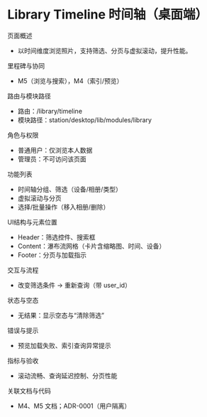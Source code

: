 # Library Timeline 时间轴（桌面端）

页面概述
- 以时间维度浏览照片，支持筛选、分页与虚拟滚动，提升性能。

里程碑与协同
- M5（浏览与搜索），M4（索引/预览）

路由与模块路径
- 路由：/library/timeline
- 模块路径：station/desktop/lib/modules/library

角色与权限
- 普通用户：仅浏览本人数据
- 管理员：不可访问该页面

功能列表
- 时间轴分组、筛选（设备/相册/类型）
- 虚拟滚动与分页
- 选择/批量操作（移入相册/删除）

UI结构与元素位置
- Header：筛选控件、搜索框
- Content：瀑布流网格（卡片含缩略图、时间、设备）
- Footer：分页与加载指示

交互与流程
- 改变筛选条件 → 重新查询（带 user_id）

状态与空态
- 无结果：显示空态与“清除筛选”

错误与提示
- 预览加载失败、索引查询异常提示

指标与验收
- 滚动流畅、查询延迟控制、分页性能

关联文档与代码
- M4、M5 文档；ADR-0001（用户隔离）